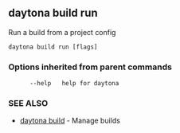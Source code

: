 ## daytona build run

Run a build from a project config

```
daytona build run [flags]
```

### Options inherited from parent commands

```
      --help   help for daytona
```

### SEE ALSO

* [daytona build](daytona_build.md)	 - Manage builds

